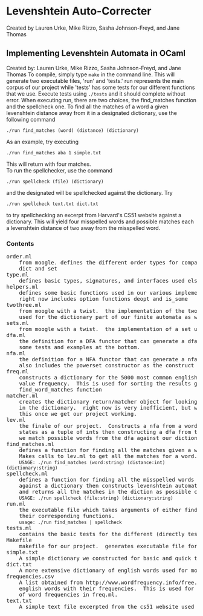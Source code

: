 # Levenshtein Auto-Correcter #

Created by Lauren Urke, Mike Rizzo, Sasha Johnson-Freyd, and Jane Thomas

## Implementing Levenshtein Automata in OCaml

Created by: Lauren Urke, Mike Rizzo, Sasha Johnson-Freyd, and Jane Thomas
To compile, simply type <code>make</code> in the command line.  This will 
generate two executable files, 'run' and 'tests.'  run represents 
the main corpus of our project while 'tests' has some tests for 
our different functions that we use.  Execute tests using 
<code>./tests</code> and it should complete without error.  When executing
run, there are two choices, the find_matches function and the 
spellcheck one.  To find all the matches of a word a given
levenshtein distance away from it in a designated dictionary,
use the following command 
<pre><code>./run find_matches (word) (distance) (dictionary)</code></pre>
As an example, try executing 
<pre><code>./run find_matches aba 1 simple.txt</code></pre>
This will return with four matches.  
To run the spellchecker, use the command
<pre><code>./run spellcheck (file) (dictionary)</code></pre>
and the designated will be spellchecked against the dictionary.  Try 
<pre><code>./run spellcheck text.txt dict.txt</code></pre>
to try spellchecking an excerpt from Harvard's CS51 website against a dictionary.  This will
yield four misspelled words and possible matches each a 
levenshtein distance of two away from the misspelled word.

### Contents ###

<pre>
order.ml
    from moogle. defines the different order types for comparison used in the
    dict and set
type.ml
    defines basic types, signatures, and interfaces used elsewhere in our project
helpers.ml
    defines some basic functions used in our various implementations.
    right now includes option functions deopt and is_some
twothree.ml
    from moogle with a twist.  the implementation of the twothree tree.  This is 
    used for the dictionary part of our finite automata as well as constructing sets.
sets.ml
    from moogle with a twist.  the implementation of a set using a twothree tree.
dfa.ml
    the definition for a DFA functor that can generate a dfa object.  Also contains
    some tests and examples at the bottom.
nfa.ml
    the definition for a NFA functor that can generate a nfa object.
    also includes the powerset constructor as the construct method of the nfa.
freq.ml
    constructs a dictionary for the 5000 most common english words with key word and 
    value frequency.  This is used for sorting the results given by our 
    find_word_matches function
matcher.ml
    creates the dictionary return/matcher object for looking up our possible matches 
    in the dictionary.  right now is very inefficient, but we will look on improving 
    this once we get our project working.
lev.ml
    the finale of our project.  Constructs a nfa from a word and a distance representing 
    states as a tuple of ints then constructing a dfa from this using powersets.  Finally 
    we match possible words from the dfa against our dictionary.
find_matches.ml
    defines a function for finding all the matches given a word, distance, and dictionary.
    Makes calls to lev.ml to get all the matches for a word.
    <code>USAGE: ./run find_matches (word:string) (distance:int) (dictionary:string)</code>
spellcheck.ml
    defines a function for finding all the misspelled words in a document by checking these
    against a dictionary then constructs levenshtein automata for each of these 2 units away
    and returns all the matches in the diction as possible correct words.
    <code>USAGE: ./run spellcheck (file:string) (dictionary:string)</code>
run.ml
    the executable file which takes arguments of either find_matches or spellcheck and runs 
    their corresponding functions.
    <code>usage: ./run find_matches | spellcheck</code>
tests.ml
    contains the basic tests for the different (directly testable) components of our algorithm.
Makefile
    makefile for our project.  generates executable file for run.
simple.txt
    A simple dictionary we constructed for basic and quick testing.
dict.txt
    A more extensive dictionary of english words used for more in depth searching and matching.
frequencies.csv
    A list obtained from http://www.wordfrequency.info/free.asp of the most common 5000 
    english words with their frequencies.  This is used for constructing the dictionary 
    of word frequencies in freq.ml.
text.txt
    A simple text file excerpted from the cs51 website used for basic testing of spellcheck
</pre>